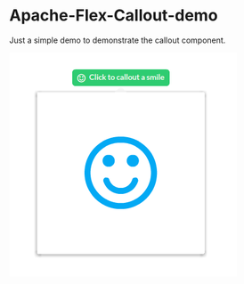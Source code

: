 # Apache-Flex-Callout-demo
Just a simple demo to demonstrate the callout component.

![Alt text](ScreenshotCalloutDemo.png?raw=true "Callout demo")
